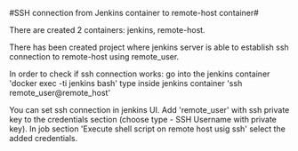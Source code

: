 #SSH connection from Jenkins container to remote-host container#

There are created 2 containers: jenkins, remote-host.

There has been created project where jenkins server is able to establish ssh connection to remote-host using remote_user.

In order to check if ssh connection works: go into the jenkins container 'docker exec -ti jenkins bash' type inside jenkins container 'ssh remote_user@remote_host'

You can set ssh connection in jenkins UI.
Add 'remote_user' with ssh private key to the credentials section (choose type - SSH Username with private key).
In job section 'Execute shell script on remote host usig ssh' select the added credentials.

